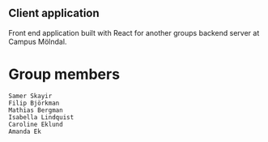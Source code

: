 ## Client application 

Front end application built with React for another groups backend server at Campus Mölndal. 

# Group members

    Samer Skayir
    Filip Björkman
    Mathias Bergman
    Isabella Lindquist
    Caroline Eklund
    Amanda Ek

